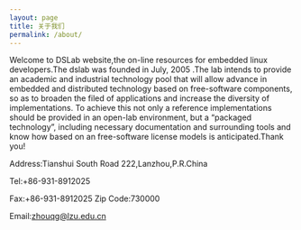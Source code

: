 ```yaml
---
layout: page
title: 关于我们
permalink: /about/
---
```


Welcome to DSLab website,the on-line resources for embedded linux developers.The dslab was founded in July, 2005 .The lab intends to provide an academic and industrial technology pool that will allow advance in embedded and distributed technology based on free-software components, so as to broaden the filed of applications and increase the diversity of implementations. To achieve this not only a reference implementations should be provided in an open-lab environment, but a “packaged technology”, including necessary documentation and surrounding tools and know how based on an free-software license models is anticipated.Thank you!

Address:Tianshui South Road 222,Lanzhou,P.R.China

Tel:+86-931-8912025

Fax:+86-931-8912025 Zip Code:730000

Email:[zhouqg@lzu.edu.cn](mailto:zhouqg@lzu.edu.cn)